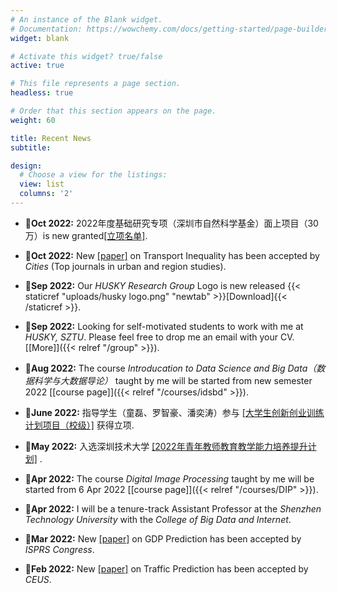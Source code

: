 ```yaml
---
# An instance of the Blank widget.
# Documentation: https://wowchemy.com/docs/getting-started/page-builder/
widget: blank

# Activate this widget? true/false
active: true

# This file represents a page section.
headless: true

# Order that this section appears on the page.
weight: 60

title: Recent News
subtitle: 

design:
  # Choose a view for the listings:
  view: list
  columns: '2'
---
```

- :mega:**Oct 2022:**  2022年度基础研究专项（深圳市自然科学基金）面上项目（30万）is new granted[[立项名单]](http://stic.sz.gov.cn/xxgk/tzgg/content/post_10169351.html).

- :page_with_curl:**Oct 2022:**  New [[paper]](https://www.sciencedirect.com/science/article/pii/S0264275122004759) on Transport Inequality has been accepted by *Cities* (Top journals in urban and region studies).

- :mega:**Sep 2022:**  Our *HUSKY Research Group* Logo is new released {{< staticref "uploads/husky logo.png" "newtab" >}}[Download]{{< /staticref >}}.

- :mega:**Sep 2022:**  Looking for self-motivated students to work with me at *HUSKY, SZTU*. Please feel free to drop me an email with your CV.  [[More]]({{< relref "/group" >}}).

- :school:**Aug 2022:**  The course *Introducation to Data Science and Big Data（数据科学与大数据导论）* taught by me will be started from new semester 2022 [[course page]]({{< relref "/courses/idsbd" >}}).

- :school:**June 2022:**  指导学生（童磊、罗智豪、潘奕涛）参与  [[大学生创新创业训练计划项目（校级）]](http://nbw-sztu-edu-cn.webvpn.sztu.edu.cn:8118/info/1022/41841.htm) 获得立项.

- :school:**May 2022:**  入选深圳技术大学  [[2022年青年教师教育教学能力培养提升计划]](http://nbw-sztu-edu-cn.webvpn.sztu.edu.cn:8118/info/1018/41631.htm) .

- :school:**Apr 2022:**  The course *Digital Image Processing* taught by me will be started from 6 Apr 2022 [[course page]]({{< relref "/courses/DIP" >}}).

- :mega:**Apr 2022:**  I will be a tenure-track Assistant Professor at the *Shenzhen Technology University* with the *College of Big Data and Internet*.

- :page_with_curl:**Mar 2022:**  New [[paper]](https://www.isprs2022-nice.com/) on GDP Prediction has been accepted by *ISPRS Congress*.

- :page_with_curl:**Feb 2022:**  New [[paper]](https://www.sciencedirect.com/science/article/pii/S0198971522000205?via%3Dihub) on Traffic Prediction has been accepted by *CEUS*.
